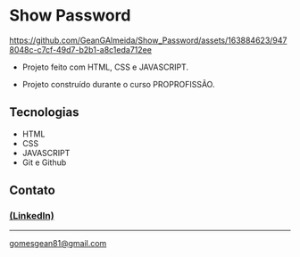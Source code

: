 # Show Password


https://github.com/GeanGAlmeida/Show_Password/assets/163884623/9478048c-c7cf-49d7-b2b1-a8c1eda712ee


- Projeto feito com HTML, CSS e JAVASCRIPT.

 - Projeto construído durante o curso PROPROFISSÃO.

## Tecnologias

- HTML
- CSS
- JAVASCRIPT
- Git e Github

## Contato
### [(LinkedIn)](https://www.linkedin.com/in/gean-almeida/)
-----
gomesgean81@gmail.com
